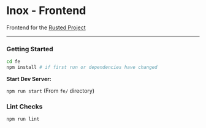 # Inox - Frontend

Frontend for the [Rusted Project](https://github.com/parrotmac/rusted)

---

### Getting Started

```bash
cd fe
npm install # if first run or dependencies have changed
```

**Start Dev Server:**

`npm run start` (From `fe/` directory)


### Lint Checks

`npm run lint`
